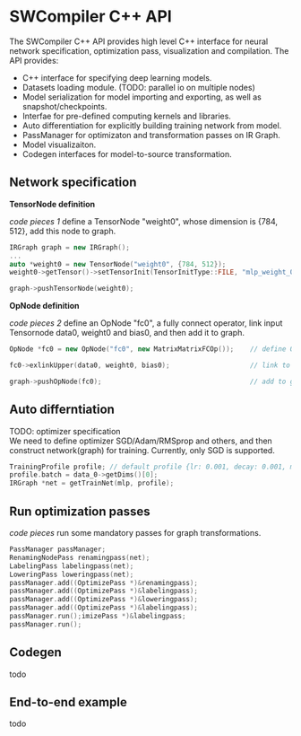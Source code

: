# SWCompiler C++ API
The SWCompiler C++ API provides high level C++ interface for neural network specification, optimization pass, visualization and compilation. The API provides: 
* C++ interface for specifying deep learning models.
* Datasets loading module. (TODO: parallel io on multiple nodes)
* Model serialization for model importing and exporting, as well as snapshot/checkpoints.
* Interfae for pre-defined computing kernels and libraries.
* Auto differentiation for explicitly building training network from model.
* PassManager for optimizaton and transformation passes on IR Graph.
* Model visualizaiton.
* Codegen interfaces for model-to-source transformation.

## Network specification
__TensorNode definition__

_code pieces 1_ define a TensorNode "weight0", whose dimension is {784, 512}, add this node to graph.
```c++
IRGraph graph = new IRGraph();
...
auto *weight0 = new TensorNode("weight0", {784, 512});
weight0->getTensor()->setTensorInit(TensorInitType::FILE, "mlp_weight_0.bin");

graph->pushTensorNode(weight0); 
```

__OpNode definition__

_code pieces 2_ define an OpNode "fc0", a fully connect operator, link input Tensornode data0, weight0 and bias0, and then add it to graph.
```c++
OpNode *fc0 = new OpNode("fc0", new MatrixMatrixFCOp());    // define OpNode

fc0->exlinkUpper(data0, weight0, bias0);                    // link to input TensorNodes

graph->pushOpNode(fc0);                                     // add to graph
```

## Auto differntiation
TODO: optimizer specification    
We need to define optimizer SGD/Adam/RMSprop and others, and then construct network(graph) for training. Currently, only SGD is supported.
```c++
TrainingProfile profile; // default profile {lr: 0.001, decay: 0.001, momentum: 0.9, batch: 1}
profile.batch = data_0->getDims()[0];
IRGraph *net = getTrainNet(mlp, profile);
```

## Run optimization passes

_code pieces_ run some mandatory passes for graph transformations.
```c++
PassManager passManager;
RenamingNodePass renamingpass(net);
LabelingPass labelingpass(net);
LoweringPass loweringpass(net);
passManager.add((OptimizePass *)&renamingpass);
passManager.add((OptimizePass *)&labelingpass);
passManager.add((OptimizePass *)&loweringpass);
passManager.add((OptimizePass *)&labelingpass);
passManager.run();imizePass *)&labelingpass;
passManager.run();
```

## Codegen
todo

## End-to-end example
todo